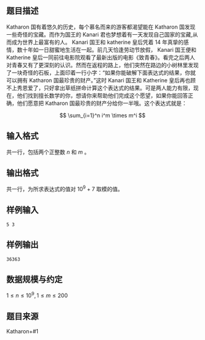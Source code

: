 ## 题目描述

Katharon 国有着悠久的历史，每个慕名而来的游客都渴望能在 Katharon 国发现一些奇怪的宝藏。而作为国王的 Kanari 君也梦想着有一天发现自己国家的宝藏,从而成为世界上最富有的人。 Kanari 国王和 katherine 皇后凭着 14 年真挚的感情，数十年如一日甜蜜地生活在一起。前几天恰逢劳动节放假， Kanari 国王便和 Katherine 皇后一同前往电影院观看了最新出版的电影《致青春》。看完之后两人对青春又有了更深刻的认识。然而在返程的路上，他们突然在路边的小树林里发现了一块奇怪的石板，上面印着一行小字：“如果你能破解下面表达式的结果，你就可以拥有 Katharon 国最珍贵的财产。”这时 Kanari 国王和 Katherine 皇后再也顾不上秀恩爱了，只好拿出草纸拼命计算这个表达式的结果。可是两人能力有限，现在，他们找到擅长数学的你，想请你来帮助他们完成这个愿望，如果你能回答正确，他们愿意把 Katharon 国最珍贵的财产分给你一半哦。这个表达式就是：

$$
\sum_{i=1}^n i^m \times m^i
$$

## 输入格式

共一行，包括两个正整数 $n$ 和 $m$ 。

## 输出格式

共一行，为所求表达式的值对 $10^9+7$ 取模的值。

## 样例输入

```plain
5 3
```

## 样例输出

```plain
36363
```

## 数据规模与约定

$1\le n\le 10^9,1\le m \le 200$

## 题目来源

Katharon+#1


